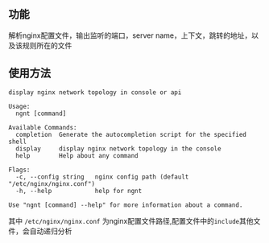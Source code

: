 ## 功能  
解析nginx配置文件，输出监听的端口，server name，上下文，跳转的地址，以及该规则所在的文件  
## 使用方法
```
display nginx network topology in console or api

Usage:
  ngnt [command]

Available Commands:
  completion  Generate the autocompletion script for the specified shell
  display     display nginx network topology in the console
  help        Help about any command

Flags:
  -c, --config string   nginx config path (default "/etc/nginx/nginx.conf")
  -h, --help            help for ngnt

Use "ngnt [command] --help" for more information about a command.
```
其中 `/etc/nginx/nginx.conf` 为nginx配置文件路径,配置文件中的`include`其他文件，会自动递归分析

